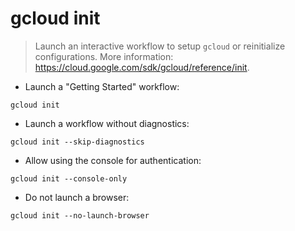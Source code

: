 # gcloud init

> Launch an interactive workflow to setup `gcloud` or reinitialize configurations.
> More information: <https://cloud.google.com/sdk/gcloud/reference/init>.

- Launch a "Getting Started" workflow:

`gcloud init`

- Launch a workflow without diagnostics:

`gcloud init --skip-diagnostics`

- Allow using the console for authentication:

`gcloud init --console-only`

- Do not launch a browser:

`gcloud init --no-launch-browser`
